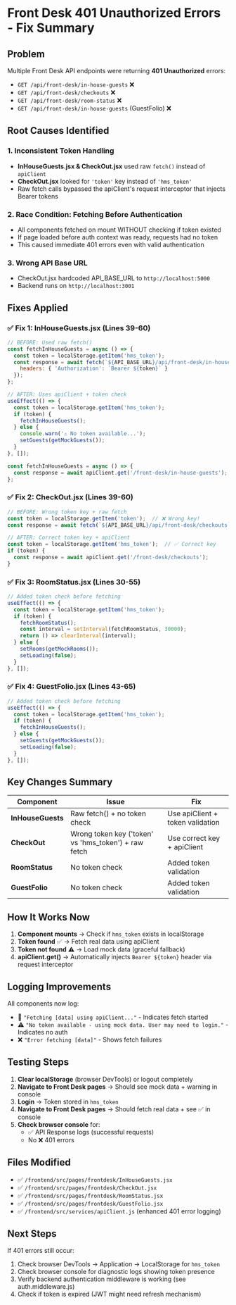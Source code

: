 # Front Desk 401 Unauthorized Errors - Fix Summary

## Problem
Multiple Front Desk API endpoints were returning **401 Unauthorized** errors:
- `GET /api/front-desk/in-house-guests` ❌
- `GET /api/front-desk/checkouts` ❌
- `GET /api/front-desk/room-status` ❌
- `GET /api/front-desk/in-house-guests` (GuestFolio) ❌

## Root Causes Identified

### 1. **Inconsistent Token Handling**
- **InHouseGuests.jsx & CheckOut.jsx** used raw `fetch()` instead of `apiClient`
- **CheckOut.jsx** looked for `'token'` key instead of `'hms_token'`
- Raw fetch calls bypassed the apiClient's request interceptor that injects Bearer tokens

### 2. **Race Condition: Fetching Before Authentication**
- All components fetched on mount WITHOUT checking if token existed
- If page loaded before auth context was ready, requests had no token
- This caused immediate 401 errors even with valid authentication

### 3. **Wrong API Base URL**
- CheckOut.jsx hardcoded API_BASE_URL to `http://localhost:5000`
- Backend runs on `http://localhost:3001`

## Fixes Applied

### ✅ Fix 1: InHouseGuests.jsx (Lines 39-60)
```javascript
// BEFORE: Used raw fetch()
const fetchInHouseGuests = async () => {
  const token = localStorage.getItem('hms_token');
  const response = await fetch(`${API_BASE_URL}/api/front-desk/in-house-guests`, {
    headers: { 'Authorization': `Bearer ${token}` }
  });
};

// AFTER: Uses apiClient + token check
useEffect(() => {
  const token = localStorage.getItem('hms_token');
  if (token) {
    fetchInHouseGuests();
  } else {
    console.warn('⚠️ No token available...');
    setGuests(getMockGuests());
  }
}, []);

const fetchInHouseGuests = async () => {
  const response = await apiClient.get('/front-desk/in-house-guests');
};
```

### ✅ Fix 2: CheckOut.jsx (Lines 39-60)
```javascript
// BEFORE: Wrong token key + raw fetch
const token = localStorage.getItem('token');  // ❌ Wrong key!
const response = await fetch(`${API_BASE_URL}/api/front-desk/checkouts`, ...);

// AFTER: Correct token key + apiClient
const token = localStorage.getItem('hms_token');  // ✅ Correct key
if (token) {
  const response = await apiClient.get('/front-desk/checkouts');
}
```

### ✅ Fix 3: RoomStatus.jsx (Lines 30-55)
```javascript
// Added token check before fetching
useEffect(() => {
  const token = localStorage.getItem('hms_token');
  if (token) {
    fetchRoomStatus();
    const interval = setInterval(fetchRoomStatus, 30000);
    return () => clearInterval(interval);
  } else {
    setRooms(getMockRooms());
    setLoading(false);
  }
}, []);
```

### ✅ Fix 4: GuestFolio.jsx (Lines 43-65)
```javascript
// Added token check before fetching
useEffect(() => {
  const token = localStorage.getItem('hms_token');
  if (token) {
    fetchInHouseGuests();
  } else {
    setGuests(getMockGuests());
    setLoading(false);
  }
}, []);
```

## Key Changes Summary

| Component | Issue | Fix |
|-----------|-------|-----|
| **InHouseGuests** | Raw fetch() + no token check | Use apiClient + token validation |
| **CheckOut** | Wrong token key ('token' vs 'hms_token') + raw fetch | Use correct key + apiClient |
| **RoomStatus** | No token check | Added token validation |
| **GuestFolio** | No token check | Added token validation |

## How It Works Now

1. **Component mounts** → Check if `hms_token` exists in localStorage
2. **Token found** ✅ → Fetch real data using apiClient
3. **Token not found** ⚠️ → Load mock data (graceful fallback)
4. **apiClient.get()** → Automatically injects `Bearer ${token}` header via request interceptor

## Logging Improvements

All components now log:
- 📡 `"Fetching [data] using apiClient..."`  - Indicates fetch started
- ⚠️ `"No token available - using mock data. User may need to login."` - Indicates no auth
- ❌ `"Error fetching [data]"` - Shows fetch failures

## Testing Steps

1. **Clear localStorage** (browser DevTools) or logout completely
2. **Navigate to Front Desk pages** → Should see mock data + warning in console
3. **Login** → Token stored in `hms_token`
4. **Navigate to Front Desk pages** → Should fetch real data + see ✅ in console
5. **Check browser console** for:
   - ✅ API Response logs (successful requests)
   - No ❌ 401 errors

## Files Modified

- ✅ `/frontend/src/pages/frontdesk/InHouseGuests.jsx`
- ✅ `/frontend/src/pages/frontdesk/CheckOut.jsx`
- ✅ `/frontend/src/pages/frontdesk/RoomStatus.jsx`
- ✅ `/frontend/src/pages/frontdesk/GuestFolio.jsx`
- ✅ `/frontend/src/services/apiClient.js` (enhanced 401 error logging)

## Next Steps

If 401 errors still occur:
1. Check browser DevTools → Application → LocalStorage for `hms_token`
2. Check browser console for diagnostic logs showing token presence
3. Verify backend authentication middleware is working (see auth.middleware.js)
4. Check if token is expired (JWT might need refresh mechanism)